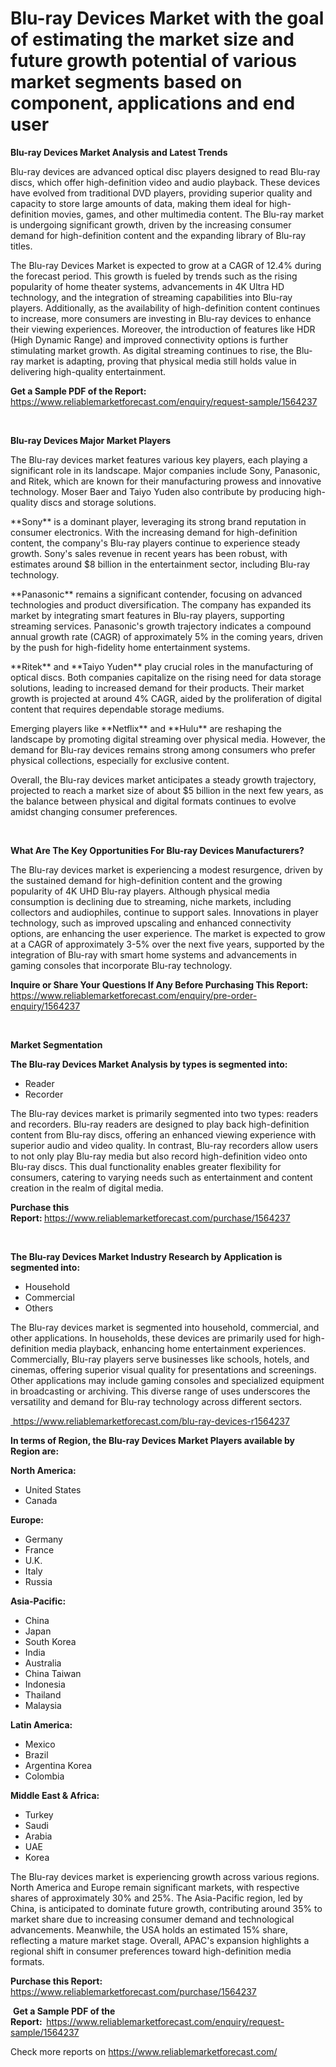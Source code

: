 <p><h1>Blu-ray Devices Market with the goal of estimating the market size and future growth potential of various market segments based on component, applications and end user</h1></p><p><strong>Blu-ray Devices Market Analysis and Latest Trends</strong></p>
<p><p>Blu-ray devices are advanced optical disc players designed to read Blu-ray discs, which offer high-definition video and audio playback. These devices have evolved from traditional DVD players, providing superior quality and capacity to store large amounts of data, making them ideal for high-definition movies, games, and other multimedia content. The Blu-ray market is undergoing significant growth, driven by the increasing consumer demand for high-definition content and the expanding library of Blu-ray titles.</p><p>The Blu-ray Devices Market is expected to grow at a CAGR of 12.4% during the forecast period. This growth is fueled by trends such as the rising popularity of home theater systems, advancements in 4K Ultra HD technology, and the integration of streaming capabilities into Blu-ray players. Additionally, as the availability of high-definition content continues to increase, more consumers are investing in Blu-ray devices to enhance their viewing experiences. Moreover, the introduction of features like HDR (High Dynamic Range) and improved connectivity options is further stimulating market growth. As digital streaming continues to rise, the Blu-ray market is adapting, proving that physical media still holds value in delivering high-quality entertainment.</p></p>
<p><strong>Get a Sample PDF of the Report:&nbsp;</strong> <a href="https://www.reliablemarketforecast.com/enquiry/request-sample/1564237?utm_campaign=3527&utm_medium=2&utm_source=Github&utm_content=ia&utm_term=05042025&utm_id=blu-ray-devices">https://www.reliablemarketforecast.com/enquiry/request-sample/1564237</a></p>
<p>&nbsp;</p>
<p><strong>Blu-ray Devices Major Market Players</strong></p>
<p><p>The Blu-ray devices market features various key players, each playing a significant role in its landscape. Major companies include Sony, Panasonic, and Ritek, which are known for their manufacturing prowess and innovative technology. Moser Baer and Taiyo Yuden also contribute by producing high-quality discs and storage solutions.</p><p>**Sony** is a dominant player, leveraging its strong brand reputation in consumer electronics. With the increasing demand for high-definition content, the company's Blu-ray players continue to experience steady growth. Sony's sales revenue in recent years has been robust, with estimates around $8 billion in the entertainment sector, including Blu-ray technology.</p><p>**Panasonic** remains a significant contender, focusing on advanced technologies and product diversification. The company has expanded its market by integrating smart features in Blu-ray players, supporting streaming services. Panasonic's growth trajectory indicates a compound annual growth rate (CAGR) of approximately 5% in the coming years, driven by the push for high-fidelity home entertainment systems.</p><p>**Ritek** and **Taiyo Yuden** play crucial roles in the manufacturing of optical discs. Both companies capitalize on the rising need for data storage solutions, leading to increased demand for their products. Their market growth is projected at around 4% CAGR, aided by the proliferation of digital content that requires dependable storage mediums.</p><p>Emerging players like **Netflix** and **Hulu** are reshaping the landscape by promoting digital streaming over physical media. However, the demand for Blu-ray devices remains strong among consumers who prefer physical collections, especially for exclusive content. </p><p>Overall, the Blu-ray devices market anticipates a steady growth trajectory, projected to reach a market size of about $5 billion in the next few years, as the balance between physical and digital formats continues to evolve amidst changing consumer preferences.</p></p>
<p>&nbsp;</p>
<p><strong>What Are The Key Opportunities For Blu-ray Devices Manufacturers?</strong></p>
<p><p>The Blu-ray devices market is experiencing a modest resurgence, driven by the sustained demand for high-definition content and the growing popularity of 4K UHD Blu-ray players. Although physical media consumption is declining due to streaming, niche markets, including collectors and audiophiles, continue to support sales. Innovations in player technology, such as improved upscaling and enhanced connectivity options, are enhancing the user experience. The market is expected to grow at a CAGR of approximately 3-5% over the next five years, supported by the integration of Blu-ray with smart home systems and advancements in gaming consoles that incorporate Blu-ray technology.</p></p>
<p><strong>Inquire or Share Your Questions If Any Before Purchasing This Report:</strong> <a href="https://www.reliablemarketforecast.com/enquiry/pre-order-enquiry/1564237?utm_campaign=3527&utm_medium=2&utm_source=Github&utm_content=ia&utm_term=05042025&utm_id=blu-ray-devices">https://www.reliablemarketforecast.com/enquiry/pre-order-enquiry/1564237</a></p>
<p>&nbsp;</p>
<p><strong>Market Segmentation</strong></p>
<p><strong>The Blu-ray Devices Market Analysis by types is segmented into:</strong></p>
<p><ul><li>Reader</li><li>Recorder</li></ul></p>
<p><p>The Blu-ray devices market is primarily segmented into two types: readers and recorders. Blu-ray readers are designed to play back high-definition content from Blu-ray discs, offering an enhanced viewing experience with superior audio and video quality. In contrast, Blu-ray recorders allow users to not only play Blu-ray media but also record high-definition video onto Blu-ray discs. This dual functionality enables greater flexibility for consumers, catering to varying needs such as entertainment and content creation in the realm of digital media.</p></p>
<p><strong>Purchase this Report:&nbsp;</strong><a href="https://www.reliablemarketforecast.com/purchase/1564237?utm_campaign=3527&utm_medium=2&utm_source=Github&utm_content=ia&utm_term=05042025&utm_id=blu-ray-devices">https://www.reliablemarketforecast.com/purchase/1564237</a></p>
<p>&nbsp;</p>
<p><strong>The Blu-ray Devices Market Industry Research by Application is segmented into:</strong></p>
<p><ul><li>Household</li><li>Commercial</li><li>Others</li></ul></p>
<p><p>The Blu-ray devices market is segmented into household, commercial, and other applications. In households, these devices are primarily used for high-definition media playback, enhancing home entertainment experiences. Commercially, Blu-ray players serve businesses like schools, hotels, and cinemas, offering superior visual quality for presentations and screenings. Other applications may include gaming consoles and specialized equipment in broadcasting or archiving. This diverse range of uses underscores the versatility and demand for Blu-ray technology across different sectors.</p></p>
<p><a href="https://www.reliablemarketforecast.com/blu-ray-devices-r1564237?utm_campaign=3527&utm_medium=2&utm_source=Github&utm_content=ia&utm_term=05042025&utm_id=blu-ray-devices">&nbsp;https://www.reliablemarketforecast.com/blu-ray-devices-r1564237</a></p>
<p><strong>In terms of Region, the Blu-ray Devices Market Players available by Region are:</strong></p>
<p>
    <p> <strong> North America: </strong>
        <ul>
            <li>United States</li>
            <li>Canada</li>
        </ul>
        </p> 
    <p> <strong> Europe: </strong>
        <ul>
            <li>Germany</li>
            <li>France</li>
            <li>U.K.</li>
            <li>Italy</li>
            <li>Russia</li>
        </ul>
        </p> 
    <p> <strong> Asia-Pacific: </strong>
        <ul>
            <li>China</li>
            <li>Japan</li>
            <li>South Korea</li>
            <li>India</li>
            <li>Australia</li>
            <li>China Taiwan</li>
            <li>Indonesia</li>
            <li>Thailand</li>
            <li>Malaysia</li>
        </ul>
        </p> 
    <p> <strong> Latin America: </strong>
        <ul>
            <li>Mexico</li>
            <li>Brazil</li>
            <li>Argentina Korea</li>
            <li>Colombia</li>
        </ul>
        </p> 
    <p> <strong> Middle East & Africa: </strong>
        <ul>
            <li>Turkey</li>
            <li>Saudi</li>
            <li>Arabia</li>
            <li>UAE</li>
            <li>Korea</li>
        </ul>
    </p>
    </p>
<p><p>The Blu-ray devices market is experiencing growth across various regions. North America and Europe remain significant markets, with respective shares of approximately 30% and 25%. The Asia-Pacific region, led by China, is anticipated to dominate future growth, contributing around 35% to market share due to increasing consumer demand and technological advancements. Meanwhile, the USA holds an estimated 15% share, reflecting a mature market stage. Overall, APAC's expansion highlights a regional shift in consumer preferences toward high-definition media formats.</p></p>
<p><strong>Purchase this Report: </strong><a href="https://www.reliablemarketforecast.com/purchase/1564237?utm_campaign=3527&utm_medium=2&utm_source=Github&utm_content=ia&utm_term=05042025&utm_id=blu-ray-devices">https://www.reliablemarketforecast.com/purchase/1564237</a></p>
<p>&nbsp;<strong>Get a Sample PDF of the Report:&nbsp;&nbsp;</strong><a href="https://www.reliablemarketforecast.com/enquiry/request-sample/1564237?utm_campaign=3527&utm_medium=2&utm_source=Github&utm_content=ia&utm_term=05042025&utm_id=blu-ray-devices">https://www.reliablemarketforecast.com/enquiry/request-sample/1564237</a></p>
<p><strong></strong></p>
<p>Check more reports on <a href="https://www.reliablemarketforecast.com/?utm_campaign=3527&utm_medium=2&utm_source=Github&utm_content=ia&utm_term=05042025&utm_id=blu-ray-devices">https://www.reliablemarketforecast.com/</a></p>